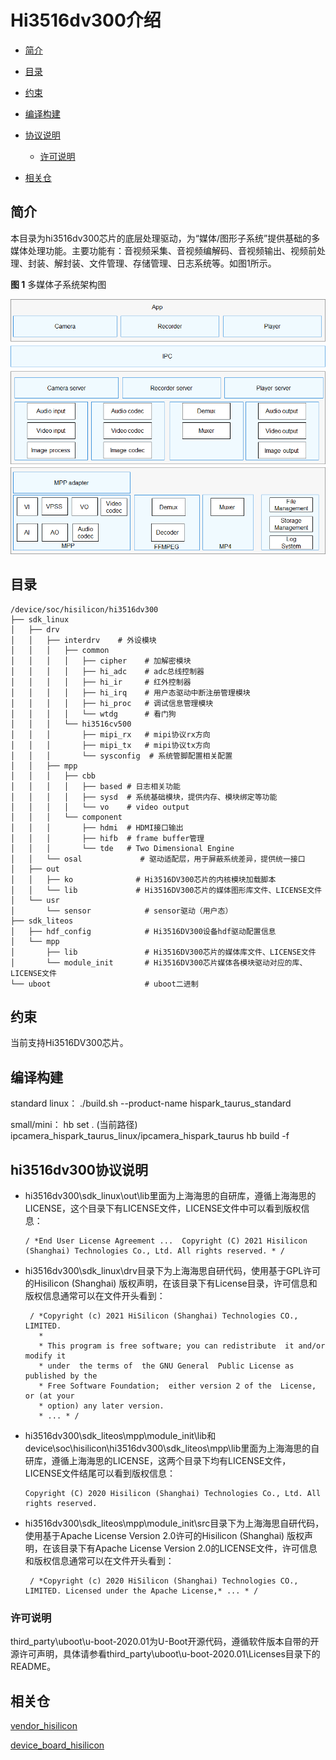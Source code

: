 # Hi3516dv300介绍<a name="ZH-CN_TOPIC_0000001142448981"></a>

-   [简介](#section11660541593)
-   [目录](#section161941989596)
-   [约束](#section119744591305)
-   [编译构建](#section137768191623)
-   [协议说明](#section1312121216216)
    -   [许可说明](#section129654513264)

-   [相关仓](#section1371113476307)

## 简介<a name="section11660541593"></a>

本目录为hi3516dv300芯片的底层处理驱动，为“媒体/图形子系统”提供基础的多媒体处理功能。主要功能有：音视频采集、音视频编解码、音视频输出、视频前处理、封装、解封装、文件管理、存储管理、日志系统等。如图1所示。

**图 1**  多媒体子系统架构图<a name="fig4460722185514"></a>  


![](figures/zh-cn_image_0000001095808970.png)

## 目录<a name="section161941989596"></a>

```
/device/soc/hisilicon/hi3516dv300
├── sdk_linux
│   ├── drv
│   │   ├── interdrv    # 外设模块
│   │   │   ├── common
│   │   │   │   ├── cipher    # 加解密模块
│   │   │   │   ├── hi_adc    # adc总线控制器
│   │   │   │   ├── hi_ir     # 红外控制器
│   │   │   │   ├── hi_irq    # 用户态驱动中断注册管理模块
│   │   │   │   ├── hi_proc   # 调试信息管理模块
│   │   │   │   └── wtdg      # 看门狗
│   │   │   └── hi3516cv500
│   │   │       ├── mipi_rx   # mipi协议rx方向
│   │   │       ├── mipi_tx   # mipi协议tx方向
│   │   │       └── sysconfig  # 系统管脚配置相关配置
│   │   ├── mpp
│   │   │   ├── cbb
│   │   │   │   ├── based # 日志相关功能
│   │   │   │   ├── sysd  # 系统基础模块，提供内存、模块绑定等功能
│   │   │   │   └── vo    # video output
│   │   │   └── component
│   │   │       ├── hdmi  # HDMI接口输出
│   │   │       ├── hifb  # frame buffer管理
│   │   │       └── tde   # Two Dimensional Engine
│   │   └── osal             # 驱动适配层，用于屏蔽系统差异，提供统一接口
│   ├── out
│   │   ├── ko              # Hi3516DV300芯片的内核模块加载脚本
│   │   └── lib             # Hi3516DV300芯片的媒体图形库文件、LICENSE文件
│   └── usr
│       └── sensor            # sensor驱动（用户态）
├── sdk_liteos
│   ├── hdf_config            # Hi3516DV300设备hdf驱动配置信息
│   └── mpp
│       ├── lib               # Hi3516DV300芯片的媒体库文件、LICENSE文件
│       └── module_init       # Hi3516DV300芯片媒体各模块驱动对应的库、LICENSE文件
└── uboot                     # uboot二进制

```

## 约束<a name="section119744591305"></a>

当前支持Hi3516DV300芯片。

## 编译构建<a name="section137768191623"></a>

standard linux：
./build.sh --product-name hispark_taurus_standard

small/mini：
hb set
. (当前路径)
ipcamera_hispark_taurus_linux/ipcamera_hispark_taurus
hb build -f

## hi3516dv300协议说明<a name="section1312121216216"></a>

-   hi3516dv300\\sdk\_linux\\out\\lib里面为上海海思的自研库，遵循上海海思的LICENSE，这个目录下有LICENSE文件，LICENSE文件中可以看到版权信息：

    ```
    / *End User License Agreement ...  Copyright (C) 2021 Hisilicon (Shanghai) Technologies Co., Ltd. All rights reserved. * /
    ```

-   hi3516dv300\\sdk\_linux\\drv目录下为上海海思自研代码，使用基于GPL许可的Hisilicon \(Shanghai\) 版权声明，在该目录下有License目录，许可信息和版权信息通常可以在文件开头看到：

    ```
     / *Copyright (c) 2021 HiSilicon (Shanghai) Technologies CO., LIMITED. 
       *
       * This program is free software; you can redistribute  it and/or modify it
       * under  the terms of  the GNU General  Public License as published by the
       * Free Software Foundation;  either version 2 of the  License, or (at your
       * option) any later version.
       * ... * /
    ```

-   hi3516dv300\\sdk\_liteos\\mpp\\module\_init\\lib和device\\soc\\hisilicon\\hi3516dv300\\sdk\_liteos\\mpp\\lib里面为上海海思的自研库，遵循上海海思的LICENSE，这两个目录下均有LICENSE文件，LICENSE文件结尾可以看到版权信息：

    ```
    Copyright (C) 2020 Hisilicon (Shanghai) Technologies Co., Ltd. All rights reserved.
    ```

-   hi3516dv300\\sdk\_liteos\\mpp\\module\_init\\src目录下为上海海思自研代码，使用基于Apache License Version 2.0许可的Hisilicon \(Shanghai\) 版权声明，在该目录下有Apache License Version 2.0的LICENSE文件，许可信息和版权信息通常可以在文件开头看到：

    ```
     / *Copyright (c) 2020 HiSilicon (Shanghai) Technologies CO., LIMITED. Licensed under the Apache License,* ... * / 
    ```

### 许可说明<a name="section129654513264"></a>


third\_party\\uboot\\u-boot-2020.01为U-Boot开源代码，遵循软件版本自带的开源许可声明，具体请参看third\_party\\uboot\\u-boot-2020.01\\Licenses目录下的README。

## 相关仓<a name="section1371113476307"></a>

[vendor_hisilicon](https://gitee.com/openharmony/vendor_hisilicon)

[device_board_hisilicon](https://gitee.com/openharmony/device_board_hisilicon)

